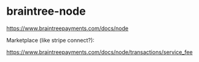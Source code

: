 braintree-node
==============

https://www.braintreepayments.com/docs/node


Marketplace (like stripe connect?):

https://www.braintreepayments.com/docs/node/transactions/service_fee
